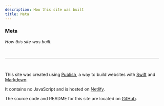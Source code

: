 ```yaml
---
description: How this site was built
title: Meta
---
```


<h3> Meta </h3>

*How this site was built.*

<br />

---

<br />

This site was created using <a href="https://github.com/johnsundell/publish" target="_blank">Publish</a>, a way to build websites with <a href="https://developer.apple.com/swift/" target="_blank">Swift</a> and <a href="https://daringfireball.net/projects/markdown/" target="_blank">Markdown</a>.

It contains no JavaScript and is hosted on <a href="https://www.netlify.com/" target="_blank">Netlify</a>.

The source code and README for this site are located on <a href="https://github.com/r-token/ryantoken.com" target="_blank">GitHub</a>.
